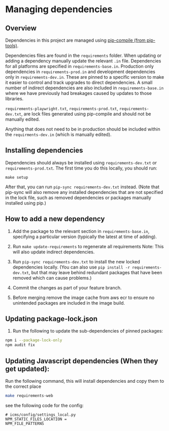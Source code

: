 # Managing dependencies

## Overview

Dependencies in this project are managed using
[pip-compile  (from pip-tools)](https://github.com/jazzband/pip-tools).

Dependencies files are found in the `requirements` folder. When updating or adding a dependency manually update the relevant `.in` file. 
Dependencies for all platforms are specified in `requirements-base.in`.
Production only dependencies in `requirements-prod.in` and development dependencies only in `requirements-dev.in`.
These are pinned to a specific version to make it easier to control
and track upgrades to direct dependencies. A small number of indirect dependencies are also
included in `requirements-base.in` where we have previously had breakages caused by updates to
those libraries.

`requirements-playwright.txt`,  `requirements-prod.txt`,  `requirements-dev.txt`, are lock files generated using pip-compile and should not be manually edited.

Anything that does not need to be in production should be included within the `requirments-dev.in` (which is manually edited).

## Installing dependencies

Dependencies should always be installed using `requirements-dev.txt` or `requirements-prod.txt`. The first time you do this locally,
you should run:

```shell
make setup
```

After that, you can run `pip-sync requirements-dev.txt` instead.
(Note that pip-sync will also remove any installed dependencies that are not specified in the
lock file, such as removed dependencies or packages manually installed using pip.)

## How to add a new dependency

1. Add the package to the relevant section in `requirements-base.in`, specifying a particular version
   (typically the latest at time of adding).

2. Run `make update-requirements` to regenerate all requirements
  Note: This will also update indirect dependencies.

3. Run `pip-sync requirements-dev.txt` to install the new locked dependencies locally. (You can also use
   `pip install -r requirements-dev.txt`, but that may leave behind redundant packages that
   have been removed which can cause problems.)

4. Commit the changes as part of your feature branch.

5. Before merging remove the image cache from aws ecr to ensure no unintended packages are included in the image build.

## Updating package-lock.json

1. Run the following to update the sub-dependencies of pinned packages:
```bash
npm i --package-lock-only
npm audit fix
```

## Updating Javascript dependencies (When they get updated):
Run the following command, this will install dependencies and copy them to the correct place

```bash
make requirements-web
```

see the following code for the config:

```
# icms/config/settings_local.py
NPM_STATIC_FILES_LOCATION =
NPM_FILE_PATTERNS
```